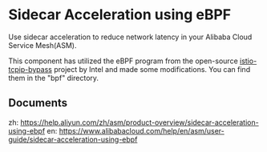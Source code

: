 # Sidecar Acceleration using eBPF 

 Use sidecar acceleration to reduce network latency in your Alibaba Cloud Service Mesh(ASM).

 This component has utilized the eBPF program from the open-source [istio-tcpip-bypass](https://github.com/intel/istio-tcpip-bypass) project by Intel and made some modifications. You can find them in the "bpf" directory.

## Documents
 zh: https://help.aliyun.com/zh/asm/product-overview/sidecar-acceleration-using-ebpf
 en: https://www.alibabacloud.com/help/en/asm/user-guide/sidecar-acceleration-using-ebpf

